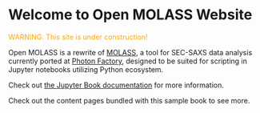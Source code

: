 # Welcome to Open MOLASS Website

<font color="orange">WARNING: This site is under construction!</font>

Open MOLASS is a rewrite of [MOLASS](https://www.jstage.jst.go.jp/article/biophysico/20/1/20_e200001/_article), a tool for SEC-SAXS data analysis currently ported at [Photon Factory](https://pfwww.kek.jp/saxs/MOLASS.html), designed to be suited for scripting in Jupyter notebooks utilizing Python ecosystem.

Check out [the Jupyter Book documentation](https://jupyterbook.org) for more information.

Check out the content pages bundled with this sample book to see more.

```{tableofcontents}
```
